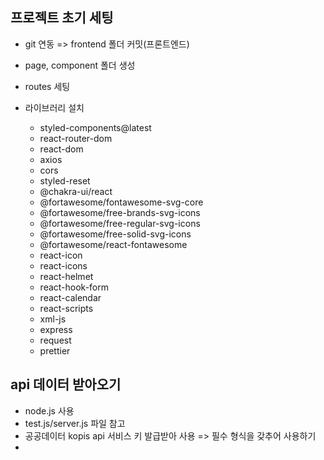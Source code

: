 ## 프로젝트 초기 세팅

-   git 연동 => frontend 폴더 커밋(프론트엔드)

-   page, component 폴더 생성

-   routes 세팅

-   라이브러리 설치

    -   styled-components@latest
    -   react-router-dom
    -   react-dom
    -   axios
    -   cors
    -   styled-reset
    -   @chakra-ui/react
    -   @fortawesome/fontawesome-svg-core
    -   @fortawesome/free-brands-svg-icons
    -   @fortawesome/free-regular-svg-icons
    -   @fortawesome/free-solid-svg-icons
    -   @fortawesome/react-fontawesome
    -   react-icon
    -   react-icons
    -   react-helmet
    -   react-hook-form
    -   react-calendar
    -   react-scripts
    -   xml-js
    -   express
    -   request
    -   prettier

## api 데이터 받아오기

-   node.js 사용
-   test.js/server.js 파일 참고
-   공공데이터 kopis api 서비스 키 발급받아 사용 => 필수 형식을 갖추어 사용하기
-   